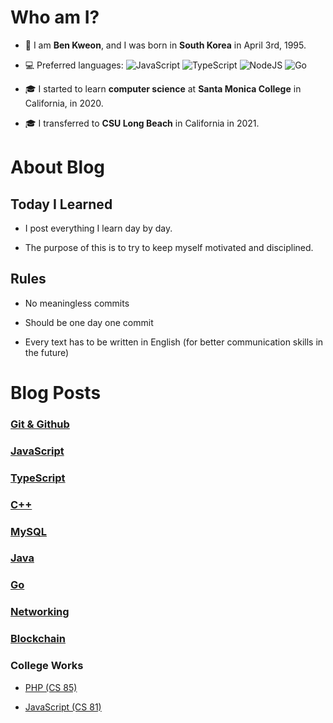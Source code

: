 # Who am I?

- 👦 I am **Ben Kweon**, and I was born in **South Korea** in April 3rd, 1995.

- 💻 Preferred languages:
<img alt="JavaScript" src="https://img.shields.io/badge/javascript%20-%23323330.svg?&style=for-the-badge&logo=javascript&logoColor=%23F7DF1E"/>  <img alt="TypeScript" src="https://img.shields.io/badge/typescript%20-%23007ACC.svg?&style=for-the-badge&logo=typescript&logoColor=white"/> <img alt="NodeJS" src="https://img.shields.io/badge/node.js%20-%2343853D.svg?&style=for-the-badge&logo=node.js&logoColor=white"/> <img alt="Go" src="https://img.shields.io/badge/go-%2300ADD8.svg?&style=for-the-badge&logo=go&logoColor=white"/>

- 🎓 I started to learn **computer science** at **Santa Monica College** in California, in 2020.

- 🎓 I transferred to **CSU Long Beach** in California in 2021.

# About Blog

## Today I Learned

- I post everything I learn day by day.

- The purpose of this is to try to keep myself motivated and disciplined.

## Rules

- No meaningless commits

- Should be one day one commit

- Every text has to be written in English (for better communication skills in the future)


# Blog Posts

### [Git & Github](https://bundy-mundi.github.io/Today-I-Learned/Git)

### [JavaScript](https://bundy-mundi.github.io/Today-I-Learned/Javascript)

### [TypeScript](https://bundy-mundi.github.io/Today-I-Learned/Typescript)

### [C++](https://bundy-mundi.github.io/Today-I-Learned/C++)

### [MySQL](https://bundy-mundi.github.io/Today-I-Learned/MySQL)

### [Java](https://bundy-mundi.github.io/Today-I-Learned/Java)

### [Go](https://bundy-mundi.github.io/Today-I-Learned/Go)

### [Networking](https://bundy-mundi.github.io/Today-I-Learned/Networking)

### [Blockchain](https://bundy-mundi.github.io/Today-I-Learned/Blockchain)

### College Works

- [PHP (CS 85)](https://bundy-mundi.github.io/Today-I-Learned/PHP/college)

- [JavaScript (CS 81)](https://bundy-mundi.github.io/Today-I-Learned/Javascript/college/vanilla-js/college)
